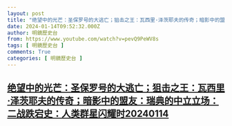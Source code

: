 ```yaml
---
layout: post
title: "绝望中的光芒：圣保罗号的大逃亡；狙击之王：瓦西里·泽茨耶夫的传奇；暗影中的盟友：瑞典的中立立场：二战跌宕史：人类群星闪耀时20240114"
date: 2024-01-14T09:52:32.000Z
author: 明鏡歷史台
from: https://www.youtube.com/watch?v=pevQ9PeWV8s
tags: [ 明鏡歷史台 ]
comments: True
categories: [ 明鏡歷史台 ]
---
```

<!--1705225952000-->
[绝望中的光芒：圣保罗号的大逃亡；狙击之王：瓦西里·泽茨耶夫的传奇；暗影中的盟友：瑞典的中立立场：二战跌宕史：人类群星闪耀时20240114](https://www.youtube.com/watch?v=pevQ9PeWV8s)
------

<div>

</div>

